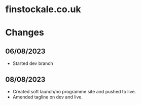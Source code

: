# finstockale.co.uk

# Changes
## 06/08/2023
- Started dev branch

## 08/08/2023
- Created soft launch/no programme site and pushed to live.
- Amended tagline on dev and live.
